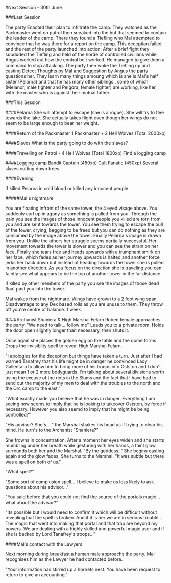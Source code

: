#Next Session - 30th June

###Last Session

The party Enacted their plan to infiltrate the camp. They watched as the Packmaster went on patrol then sneaked into the hut that seemed to contain the leader of the camp. There they found a Tiefling who Mal attempted to convince that he was there for a report on the camp. This deception failed and the rest of the party launched into action. After a brief fight they subduded the Tiefling and held of the horde of controlled civilians while Angus worked out how the control belt worked. He managed to give them a command to stop attacking. The party then woke the Tiefling up and casting Detect Thoughts by Mal and Suggestion by Angus the party questions her. They learn many things amoung which is she is Mal's half sister (Pelarna) and that he has many other siblings , some of which (Melanor, male fighter and Pelgora, female fighter) are working, like her, with the master who is against their mutual father.

###This Session


####Pelarna
 She will attempt to escape (she is a rogue). She will try to flee towards the lake. She actually takes flight even though her wings do not seem to be large enough to bear her weight.

####Return of the Packmaster
1 Packmaster + 2 Hell Wolves (Total 2000xp)

####Slaves
What is the party going to do with the slaves?

####Travelling on
Patrol - 4 Hell Wolves (Total 1800xp)
Find a logging camp

####Logging camp
Bandit Captain (450xp)
Cult Fanatic (450xp)
Several slaves cutting down trees


####Evening

If killed Pelarna in cold blood or killed any innocent people  

#####Mal's nightmare

You are floating infront of the same tower, the 4 eyed visage above. You suddenly curl up in agony as something is pulled from you. Through the pain you see the images of those innocent people you killed are torn from you and are sent towards the tower. You see them trying to escape the pull of the tower, crying, begging to be freed but you can do nothing as they are consumed by the image above the tower. Finally Pelarna's image is drawn from you. Unlike the others her struggle seems partially successful. Her movement towards the tower is slower and you can see the strain on her face. Finally she tears free and heads upwards with a trumphant smirk on her face, which fades as her journey upwards is halted and another force jerks her back down but instead of heading towards the tower she is pulled in another direction. As you focus on the direction she is traveling you can faintly see what appears to be the top of another tower in the far distance 

If killed by other members of the party you see the images of those dead float past you into the tower.

Mal wakes from the nightmare. Wings have grown to a 2 foot wing span. Disadvantage to any Dex based rolls as you are unuse to them. They throw off you're centre of balance. 1 week.




####Archanist Shaniera & High Marshal Felarn
Robed female approaches the party. "We need to talk... follow me" Leads you to a private room. Holds the door open slightly longer than necessary, then shuts it.

Once again she places the golden egg on the table and the dome forms.
Drops the invisiblity spell to reveal High Marshal Felarn. 

"I apologies for the deception but things have taken a turn. Just after I had warned Tanafrey that his life might be in danger he convinced Lady Gallentara to allow him to bring more of his troops into Ostston and I don't just mean 1 or 2 more bodyguards. I'm talking about several divisions worth using the excuse of the riots in the Slums and the fact that I have had to send out the majority of my men to deal with the troubles to the north and the Orc camp to the east."

"What exactly made you beleive that he was in danger. Everything I am seeing now seems to imply that he is looking to takeover Ostston, by force if necessary. However you also seemd to imply that he might be being controlled?"

"His advisor? She's... " the Marshal shakes his head as if trying to clear his mind. He turn's to the Archanist "Shaniera?"

She frowns in concentration. After a moment her eyes widen and she starts mumbling under her breath while gesturing with her hands, a faint glow surrounds both her and the Marshal. "By the goddess.." She begins casting again and the glow fades. She turns to the Marshal. "It was subtle but there was a spell on both of us."

"What spell?"

"Some sort of complusion spell... I believe to make us less likely to ask questions about his advisor..."

"You said before that you could not find the source of the portals magic... what about the advisor?"

"Its possible but I would need to confirm it which will be difficult without revealing that the spell is broken. And if it is her we are in serious trouble... The magic that went into making that portal and that trap are beyond my powers. We are dealing with a highly skilled and powerful magic user and if she is backed by Lord Tanafrey's troops..."

####Mal's contact with the Lawyers

Next morning during breakfast a human male approachs the party. Mal recognises him as the Lawyer he had contacted before. 

"Your information has stirred up a hornets nest. You have been request to return to give an accounting."







